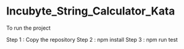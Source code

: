 # Incubyte_String_Calculator_Kata

To run the project 

Step 1 : Copy the repository
Step 2 : npm install 
Step 3 : npm run test
